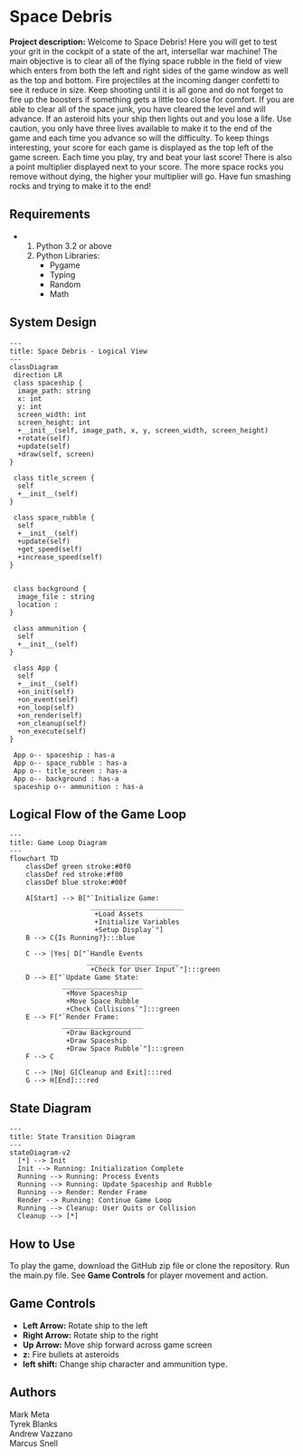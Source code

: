 # Space Debris

**Project description:**  Welcome to Space Debris! Here you will get to test your grit in the cockpit of a state of the art, intersellar war machine!  The main objective is to clear all of the flying space rubble in the field of view which enters from both the left and right sides of the game window as well as the top and bottom. Fire projectiles at the incoming danger confetti to see it reduce in size. Keep shooting until it is all gone and do not forget to fire up the boosters if something gets a little too close for comfort.  If you are able to clear all of the space junk, you have cleared the level and will advance.  If an asteroid hits your ship then lights out and you lose a life.  Use caution, you only have three lives available to make it to the end of the game and each time you advance so will the difficulty. To keep things interesting, your score for each game is displayed as the top left of the game screen.  Each time you play, try and beat your last score!  There is also a point multiplier displayed next to your score.  The more space rocks you remove without dying, the higher your multiplier will go.  Have fun smashing rocks and trying to make it to the end!

## Requirements

 - 1. Python 3.2 or above
   3. Python Libraries:
      - Pygame
      - Typing
      - Random
      - Math
## System Design
```mermaid
---
title: Space Debris - Logical View
---
classDiagram 
 direction LR
 class spaceship {
  image_path: string
  x: int
  y: int
  screen_width: int
  screen_height: int 
  +__init__(self, image_path, x, y, screen_width, screen_height)
  +rotate(self)
  +update(self)
  +draw(self, screen)
}

 class title_screen {
  self
  +__init__(self)
}

 class space_rubble {
  self
  +__init__(self)
  +update(self)
  +get_speed(self)
  +increase_speed(self)
}


 class background {
  image_file : string
  location : 
}

 class ammunition {
  self
  +__init__(self)
}

 class App {
  self
  +__init__(self)
  +on_init(self)
  +on_event(self)
  +on_loop(self)
  +on_render(self)
  +on_cleanup(self)
  +on_execute(self)
}

 App o-- spaceship : has-a
 App o-- space_rubble : has-a
 App o-- title_screen : has-a
 App o-- background : has-a
 spaceship o-- ammunition : has-a
```

## Logical Flow of the Game Loop
```mermaid
---
title: Game Loop Diagram
---
flowchart TD
    classDef green stroke:#0f0
    classDef red stroke:#f00
    classDef blue stroke:#00f

    A[Start] --> B["`Initialize Game:
                    _______________________
                     +Load Assets
                     +Initialize Variables
                     +Setup Display`"]
    B --> C{Is Running?}:::blue

    C --> |Yes| D["`Handle Events
                   _______________________
                    +Check for User Input`"]:::green
    D --> E["`Update Game State: 
             ____________________
              +Move Spaceship
              +Move Space Rubble
              +Check Collisions`"]:::green
    E --> F["`Render Frame:
             ____________________
              +Draw Background
              +Draw Spaceship
              +Draw Space Rubble`"]:::green
    F --> C

    C --> |No| G[Cleanup and Exit]:::red
    G --> H[End]:::red
```


## State Diagram
```mermaid
---
title: State Transition Diagram
---
stateDiagram-v2
  [*] --> Init
  Init --> Running: Initialization Complete
  Running --> Running: Process Events
  Running --> Running: Update Spaceship and Rubble
  Running --> Render: Render Frame
  Render --> Running: Continue Game Loop
  Running --> Cleanup: User Quits or Collision
  Cleanup --> [*]
```
     
## How to Use

To play the game, download the GitHub zip file or clone the repository.  Run the main.py file.  See **Game Controls** for player movement and action.

## Game Controls
- **Left Arrow:**  Rotate ship to the left
- **Right Arrow:** Rotate ship to the right
- **Up Arrow:** Move ship forward across game screen
- **z:** Fire bullets at asteroids
- **left shift:** Change ship character and ammunition type.

## Authors
Mark Meta\
Tyrek Blanks\
Andrew Vazzano\
Marcus Snell

